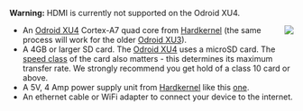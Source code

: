 __Warning:__ HDMI is currently not supported on the Odroid XU4.

<img style="float: right;padding-left: 10px;" src="/img/odroid-xu4/odroid-xu4.jpg">

* An [Odroid XU4][odroidXU4-link] Cortex-A7 quad core from [Hardkernel][hardkernel-link] (the same process will work for the older [Odroid XU3][xu3-link]).
* A 4GB or larger SD card. The [Odroid XU4][odroidXU4-link] uses a microSD card. The [speed class][speed_class] of the card also matters - this determines its maximum transfer rate. We strongly recommend you get hold of a class 10 card or above.
* A 5V, 4 Amp power supply unit from [Hardkernel][hardkernel-link] like this [one][XU4-PSU-link].
* An ethernet cable or WiFi adapter to connect your device to the internet.

[hardkernel-link]:http://www.hardkernel.com/main/main.php
[odroid-emmc]:http://www.hardkernel.com/main/products/prdt_info.php?g_code=G143538061522
[XU4-PSU-link]:http://www.hardkernel.com/main/products/prdt_info.php?g_code=G143652955378
[xu3-link]:http://www.hardkernel.com/main/products/prdt_info.php?g_code=G140448267127
[odroidXU4-link]:http://www.hardkernel.com/main/products/prdt_info.php?g_code=G143452239825&tab_idx=1
[speed_class]:http://en.wikipedia.org/wiki/Sd_card#Speed_class_rating

